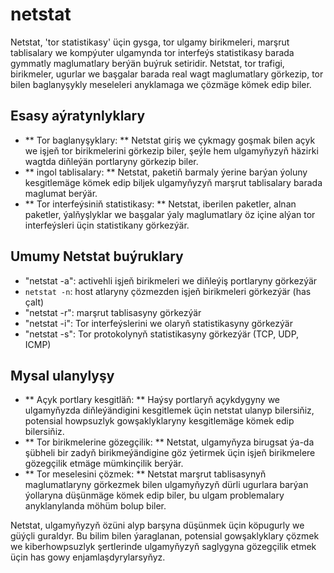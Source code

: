 # netstat

Netstat, 'tor statistikasy' üçin gysga, tor ulgamy birikmeleri, marşrut tablisalary we kompýuter ulgamynda tor interfeýs statistikasy barada gymmatly maglumatlary berýän buýruk setiridir. Netstat, tor trafigi, birikmeler, ugurlar we başgalar barada real wagt maglumatlary görkezip, tor bilen baglanyşykly meseleleri anyklamaga we çözmäge kömek edip biler.

## Esasy aýratynlyklary

- ** Tor baglanyşyklary: ** Netstat giriş we çykmagy goşmak bilen açyk we işjeň tor birikmelerini görkezip biler, şeýle hem ulgamyňyzyň häzirki wagtda diňleýän portlaryny görkezip biler.
- ** ingol tablisalary: ** Netstat, paketiň barmaly ýerine barýan ýoluny kesgitlemäge kömek edip biljek ulgamyňyzyň marşrut tablisalary barada maglumat berýär.
- ** Tor interfeýsiniň statistikasy: ** Netstat, iberilen paketler, alnan paketler, ýalňyşlyklar we başgalar ýaly maglumatlary öz içine alýan tor interfeýsleri üçin statistikany görkezýär.

## Umumy Netstat buýruklary

- "netstat -a": activehli işjeň birikmeleri we diňleýiş portlaryny görkezýär
- `netstat -n`: host atlaryny çözmezden işjeň birikmeleri görkezýär (has çalt)
- "netstat -r": marşrut tablisasyny görkezýär
- "netstat -i": Tor interfeýslerini we olaryň statistikasyny görkezýär
- "netstat -s": Tor protokolynyň statistikasyny görkezýär (TCP, UDP, ICMP)

## Mysal ulanylyşy

- ** Açyk portlary kesgitläň: ** Haýsy portlaryň açykdygyny we ulgamyňyzda diňleýändigini kesgitlemek üçin netstat ulanyp bilersiňiz, potensial howpsuzlyk gowşaklyklaryny kesgitlemäge kömek edip bilersiňiz.
- ** Tor birikmelerine gözegçilik: ** Netstat, ulgamyňyza birugsat ýa-da şübheli bir zadyň birikmeýändigine göz ýetirmek üçin işjeň birikmelere gözegçilik etmäge mümkinçilik berýär.
- ** Tor meselesini çözmek: ** Netstat marşrut tablisasynyň maglumatlaryny görkezmek bilen ulgamyňyzyň dürli ugurlara barýan ýollaryna düşünmäge kömek edip biler, bu ulgam problemalary anyklanylanda möhüm bolup biler.

Netstat, ulgamyňyzyň özüni alyp barşyna düşünmek üçin köpugurly we güýçli guraldyr. Bu bilim bilen ýaraglanan, potensial gowşaklyklary çözmek we kiberhowpsuzlyk şertlerinde ulgamyňyzyň saglygyna gözegçilik etmek üçin has gowy enjamlaşdyrylarsyňyz.